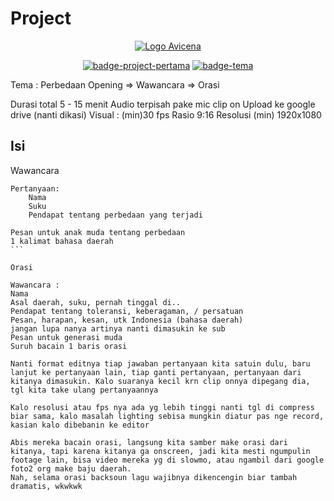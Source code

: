 # Project

<div align="center">
  <p>
    <a href="#"><img src="...//project1/img/thumbnail/logo-avicena.jpeg" alt="Logo Avicena"></a>
  </p>
  <p>
    <a href="#"><img src="https://img.shields.io/badge/project-pertama-lime?style=for-the-badge" alt="badge-project-pertama"></a>
    <a href="#"><img src="https://img.shields.io/badge/-menjaga%20lingkungan%20sekitar-lightgrey?style=for-the-badge" alt="badge-tema"></a>
  </p>
</div>


Tema : Perbedaan 
Opening => Wawancara => Orasi 

Durasi total 5 - 15 menit
Audio terpisah pake mic clip on
Upload ke google drive (nanti dikasi)
Visual :
(min)30 fps
Rasio 9:16
Resolusi (min) 1920x1080

## Isi

Wawancara
 
````
Pertanyaan: 
    Nama
    Suku
    Pendapat tentang perbedaan yang terjadi

Pesan untuk anak muda tentang perbedaan
1 kalimat bahasa daerah
```

Orasi

Wawancara :
Nama
Asal daerah, suku, pernah tinggal di..
Pendapat tentang toleransi, keberagaman, / persatuan
Pesan, harapan, kesan, utk Indonesia (bahasa daerah)
jangan lupa nanya artinya nanti dimasukin ke sub
Pesan untuk generasi muda
Suruh bacain 1 baris orasi

Nanti format editnya tiap jawaban pertanyaan kita satuin dulu, baru lanjut ke pertanyaan lain, tiap ganti pertanyaan, pertanyaan dari kitanya dimasukin. Kalo suaranya kecil krn clip onnya dipegang dia, tgl kita take ulang pertanyaannya

Kalo resolusi atau fps nya ada yg lebih tinggi nanti tgl di compress biar sama, kalo masalah lighting sebisa mungkin diatur pas nge record, kasian kalo dibebanin ke editor

Abis mereka bacain orasi, langsung kita samber make orasi dari kitanya, tapi karena kitanya ga onscreen, jadi kita mesti ngumpulin footage lain, bisa video mereka yg di slowmo, atau ngambil dari google foto2 org make baju daerah.
Nah, selama orasi backsoun lagu wajibnya dikencengin biar tambah dramatis, wkwkwk
